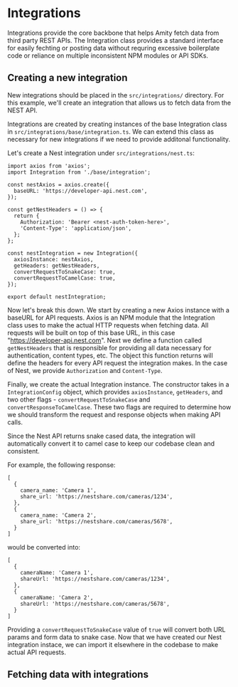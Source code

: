 # Integrations

Integrations provide the core backbone that helps Amity fetch data from third party REST APIs. The Integration class provides a standard interface for easily fechting or posting data without requring excessive boilerplate code or reliance on multiple inconsistent NPM modules or API SDKs.

## Creating a new integration

New integrations should be placed in the `src/integrations/` directory. For this example, we'll create an integration that allows us to fetch data from the NEST API.

Integrations are created by creating instances of the base Integration class in `src/integrations/base/integration.ts`. We can extend this class as necessary for new integrations if we need to provide additonal functionality.

Let's create a Nest integration under `src/integrations/nest.ts`:
```
import axios from 'axios';
import Integration from './base/integration';

const nestAxios = axios.create({
  baseURL: 'https://developer-api.nest.com',
});

const getNestHeaders = () => {
  return {
    Authorization: 'Bearer <nest-auth-token-here>',
    'Content-Type': 'application/json',
  };
};

const nestIntegration = new Integration({
  axiosInstance: nestAxios,
  getHeaders: getNestHeaders,
  convertRequestToSnakeCase: true,
  convertRequestToCamelCase: true,
});

export default nestIntegration;
```

Now let's break this down. We start by creating a new Axios instance with a baseURL for API requests. Axios is an NPM module that the Integration class uses to make the actual HTTP requests when fetching data. All requests will be built on top of this base URL, in this case "https://developer-api.nest.com". Next we define a function called `getNestHeaders` that is responsible for providing all data necessary for authentication, content types, etc. The object this function returns will define the headers for every API request the integration makes. In the case of Nest, we provide `Authorization` and `Content-Type`.

Finally, we create the actual Integration instance. The constructor takes in a `IntegrationConfig` object, which provides `axiosInstance`, `getHeaders`, and two other flags - `convertRequestToSnakeCase` and `convertResponseToCamelCase`. These two flags are required to determine how we should transform the request and response objects when making API calls.

Since the Nest API returns snake cased data, the integration will automatically convert it to camel case to keep our codebase clean and consistent.

For example, the following response:
```
[
  {
    camera_name: 'Camera 1',
    share_url: 'https://nestshare.com/cameras/1234',
  },
  {
    camera_name: 'Camera 2',
    share_url: 'https://nestshare.com/cameras/5678',
  }
]
```

would be converted into:
```
[
  {
    cameraName: 'Camera 1',
    shareUrl: 'https://nestshare.com/cameras/1234',
  },
  {
    cameraName: 'Camera 2',
    shareUrl: 'https://nestshare.com/cameras/5678',
  }
]
```

Providing a `convertRequestToSnakeCase` value of `true` will convert both URL params and form data to snake case.
Now that we have created our Nest integration instace, we can import it elsewhere in the codebase to make actual API requests.

## Fetching data with integrations

